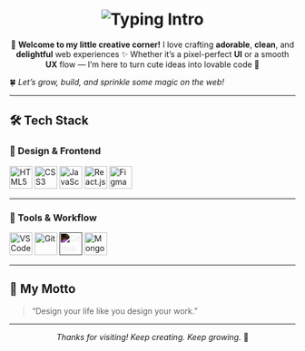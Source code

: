 <h1 align="center">
  <img src="https://readme-typing-svg.herokuapp.com?font=Fredoka+One&size=30&duration=4000&pause=1000&center=true&vCenter=true&width=1080&lines=👋+Hi+there%2C+I'm+RJ!;💻+Web++Designer+%7C+🎨+UI%2FUX+Enthusiast+%7C+🌱+Lifelong+Learner" alt="Typing Intro" />
</h1>

<p align="center">
🌈 <strong>Welcome to my little creative corner!</strong>  
I love crafting <strong>adorable</strong>, <strong>clean</strong>, and <strong>delightful</strong> web experiences ✨  
Whether it’s a pixel-perfect <strong>UI</strong> or a smooth <strong>UX</strong> flow —  
I’m here to turn cute ideas into lovable code 💖  
  
🍀 <em>Let’s grow, build, and sprinkle some magic on the web!</em>
</p>

---

## 🛠 Tech Stack

### 🎨 Design & Frontend  
<div align="left">
  <img src="https://cdn.jsdelivr.net/gh/devicons/devicon/icons/html5/html5-original.svg" width="40" title="HTML5"/>
  <img src="https://cdn.jsdelivr.net/gh/devicons/devicon/icons/css3/css3-original.svg" width="40" title="CSS3"/>
  <img src="https://cdn.jsdelivr.net/gh/devicons/devicon/icons/javascript/javascript-original.svg" width="40" title="JavaScript"/>
  <img src="https://cdn.jsdelivr.net/gh/devicons/devicon/icons/react/react-original.svg" width="40" title="React.js"/>
  <img src="https://cdn.jsdelivr.net/gh/devicons/devicon/icons/figma/figma-original.svg" width="40" title="Figma"/>
</div>

---

### 🧰 Tools & Workflow  
<div align="left">
  <img src="https://cdn.jsdelivr.net/gh/devicons/devicon/icons/vscode/vscode-original.svg" width="40" title="VS Code"/>
  <img src="https://cdn.jsdelivr.net/gh/devicons/devicon/icons/git/git-original.svg" width="40" title="Git"/>
  <img src="https://cdn.jsdelivr.net/gh/devicons/devicon/icons/github/github-original.svg" width="40" title="GitHub" style="filter: invert(1);"/>
  <img src="https://cdn.jsdelivr.net/gh/devicons/devicon/icons/mongodb/mongodb-original.svg" width="40" title="MongoDB"/>
 
</div>

---

## 🌟 My Motto

> “Design your life like you design your work.”

---



<p align="center"><em>Thanks for visiting! Keep creating. Keep growing.</em> 🌱</p>


